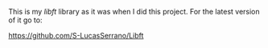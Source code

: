 This is my *libft* library as it was when I did this project. For the latest version of it go to:

https://github.com/S-LucasSerrano/Libft